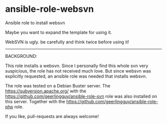 # ansible-role-websvn
Ansible role to install websvn

Maybe you want to expand the template for using it.

WebSVN is ugly. be carefully and think twice before using it!

---------------------------------

BACKGROUND:

This role installs a websvn. Since I personally find this whole svn very suspicious, the role has not received much love. But since websvn was explicitly requested, an ansible role was needed that installs websvn.

The role was tested on a Debian Buster server. The https://subversion.apache.org/ with the https://github.com/geerlingguy/ansible-role-svn role was also installed on this server. Together with the https://github.com/geerlingguy/ansible-role-php role.

If you like, pull-requests are always welcome!
